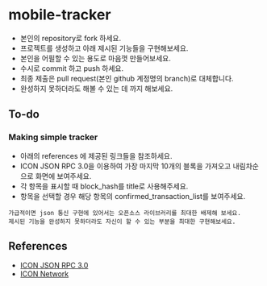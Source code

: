 # mobile-tracker

- 본인의 repository로 fork 하세요.
- 프로젝트를 생성하고 아래 제시된 기능들을 구현해보세요.
- 본인을 어필할 수 있는 용도로 마음껏 만들어보세요.
- 수시로 commit 하고 push 하세요.
- 최종 제출은 pull request(본인 github 계정명의 branch)로 대체합니다.
- 완성하지 못하더라도 해볼 수 있는 데 까지 해보세요.

## To-do

### Making simple tracker

- 아래의 references 에 제공된 링크들을 참조하세요.
- ICON JSON RPC 3.0을 이용하여 가장 마지막 10개의 블록을 가져오고 내림차순으로 화면에 보여주세요.
- 각 항목을 표시할 때 block_hash를 title로 사용해주세요.
- 항목을 선택할 경우 해당 항목의 confirmed_transaction_list를 보여주세요.

```
가급적이면 json 통신 구현에 있어서는 오픈소스 라이브러리를 최대한 배제해 보세요.
제시된 기능을 완성하지 못하더라도 자신이 할 수 있는 부분을 최대한 구현해보세요.
```

## References

- [ICON JSON RPC 3.0](https://github.com/icon-project/icon-rpc-server/blob/master/docs/icon-json-rpc-v3.md)
- [ICON Network](https://github.com/icon-project/icon-project.github.io/blob/master/docs/icon_network.md)

